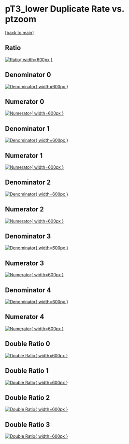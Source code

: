 # pT3_lower Duplicate Rate vs. ptzoom

[[back to main](./)]



## Ratio

[![Ratio](../mtv/var/pT3_lower_duplrate_ptzoom.png){ width=600px }](../mtv/var/pT3_lower_duplrate_ptzoom.pdf)

## Denominator 0

[![Denominator](../mtv/den/pT3_lower_duplrate_ptzoom_den0.png){ width=600px }](../mtv/den/pT3_lower_duplrate_ptzoom_den0.pdf)

## Numerator 0

[![Numerator](../mtv/num/pT3_lower_duplrate_ptzoom_num0.png){ width=600px }](../mtv/num/pT3_lower_duplrate_ptzoom_num0.pdf)

## Denominator 1

[![Denominator](../mtv/den/pT3_lower_duplrate_ptzoom_den1.png){ width=600px }](../mtv/den/pT3_lower_duplrate_ptzoom_den1.pdf)

## Numerator 1

[![Numerator](../mtv/num/pT3_lower_duplrate_ptzoom_num1.png){ width=600px }](../mtv/num/pT3_lower_duplrate_ptzoom_num1.pdf)

## Denominator 2

[![Denominator](../mtv/den/pT3_lower_duplrate_ptzoom_den2.png){ width=600px }](../mtv/den/pT3_lower_duplrate_ptzoom_den2.pdf)

## Numerator 2

[![Numerator](../mtv/num/pT3_lower_duplrate_ptzoom_num2.png){ width=600px }](../mtv/num/pT3_lower_duplrate_ptzoom_num2.pdf)

## Denominator 3

[![Denominator](../mtv/den/pT3_lower_duplrate_ptzoom_den3.png){ width=600px }](../mtv/den/pT3_lower_duplrate_ptzoom_den3.pdf)

## Numerator 3

[![Numerator](../mtv/num/pT3_lower_duplrate_ptzoom_num3.png){ width=600px }](../mtv/num/pT3_lower_duplrate_ptzoom_num3.pdf)

## Denominator 4

[![Denominator](../mtv/den/pT3_lower_duplrate_ptzoom_den4.png){ width=600px }](../mtv/den/pT3_lower_duplrate_ptzoom_den4.pdf)

## Numerator 4

[![Numerator](../mtv/num/pT3_lower_duplrate_ptzoom_num4.png){ width=600px }](../mtv/num/pT3_lower_duplrate_ptzoom_num4.pdf)

## Double Ratio 0

[![Double Ratio](../mtv/ratio/pT3_lower_duplrate_ptzoom_ratio0.png){ width=600px }](../mtv/ratio/pT3_lower_duplrate_ptzoom_ratio0.pdf)

## Double Ratio 1

[![Double Ratio](../mtv/ratio/pT3_lower_duplrate_ptzoom_ratio1.png){ width=600px }](../mtv/ratio/pT3_lower_duplrate_ptzoom_ratio1.pdf)

## Double Ratio 2

[![Double Ratio](../mtv/ratio/pT3_lower_duplrate_ptzoom_ratio2.png){ width=600px }](../mtv/ratio/pT3_lower_duplrate_ptzoom_ratio2.pdf)

## Double Ratio 3

[![Double Ratio](../mtv/ratio/pT3_lower_duplrate_ptzoom_ratio3.png){ width=600px }](../mtv/ratio/pT3_lower_duplrate_ptzoom_ratio3.pdf)

